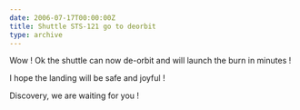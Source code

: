 ```yaml
---
date: 2006-07-17T00:00:00Z
title: Shuttle STS-121 go to deorbit
type: archive
---
```


Wow ! Ok the shuttle can now de-orbit and will launch the burn in minutes !

I hope the landing will be safe and joyful !

Discovery, we are waiting for you !
